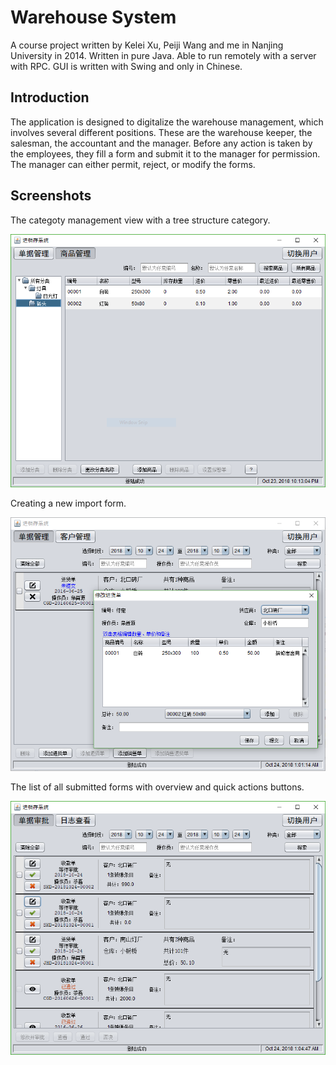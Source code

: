 # Warehouse System
A course project written by Kelei Xu, Peiji Wang and me in Nanjing University in 2014.
Written in pure Java. Able to run remotely with a server with RPC. GUI is written with Swing and only in Chinese.

## Introduction
The application is designed to digitalize the warehouse management, which involves several different positions. These are the warehouse keeper, the salesman, the accountant and the manager. Before any action is taken by the employees, they fill a form and submit it to the manager for permission. The manager can either permit, reject, or modify the forms.

## Screenshots
The categoty management view with a tree structure category.

![The categoty management view](docs/screenshots/category.PNG)

Creating a new import form.

![Creating a new import form](docs/screenshots/new%20import%20form.PNG)

The list of all submitted forms with overview and quick actions buttons.

![The list of all submitted forms](docs/screenshots/forms%20list.PNG)
